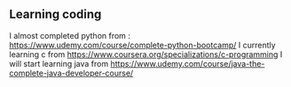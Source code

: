 ﻿## Learning coding 
 I almost completed python from : 
    https://www.udemy.com/course/complete-python-bootcamp/
 I currently learning c from
    https://www.coursera.org/specializations/c-programming
 I will start learning java from
    https://www.udemy.com/course/java-the-complete-java-developer-course/
    
